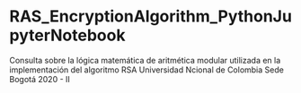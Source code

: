 # RAS_EncryptionAlgorithm_PythonJupyterNotebook
Consulta sobre la lógica matemática de aritmética modular utilizada en la implementación del algoritmo RSA
Universidad Ncional de Colombia
Sede Bogotá
2020 - II
